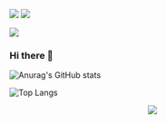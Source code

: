 <a href="mailto:minho00123@gmail.com" target="_blank"><img src="https://img.shields.io/badge/Gmail-EA4335?style=social&logo=Gmail&logoColor=white"/></a>
<a href="https://www.instagram.com/mh.jang710/" target="_blank"><img src="https://img.shields.io/badge/Instagram-E4405F?style=social&logo=Instagram&logoColor=white"/></a>

 <img src="https://img.shields.io/badge/React-61DAFB?style=flat&logo=React&logoColor=white"/>
 
### Hi there 👋

<!--
**mhjang710/mhjang710** is a ✨ _special_ ✨ repository because its `README.md` (this file) appears on your GitHub profile.

Here are some ideas to get you started:

- 🔭 I’m currently working on ...
- 🌱 I’m currently learning ...
- 👯 I’m looking to collaborate on ...
- 🤔 I’m looking for help with ...
- 💬 Ask me about ...
- 📫 How to reach me: ...
- 😄 Pronouns: ...
- ⚡ Fun fact: ...
-->

<!-- Github stats -->
![Anurag's GitHub stats](https://github-readme-stats.vercel.app/api?username=mhjang710&show_icons=true&theme=onedark)

<!-- Top Languages Card -->
![Top Langs](https://github-readme-stats.vercel.app/api/top-langs/?username=mhjang710&layout=compact)

<!-- Hits -->
<p align="center">
  <a href="https://hits.seeyoufarm.com"><img src="https://hits.seeyoufarm.com/api/count/incr/badge.svg?url=https%3A%2F%2Fgithub.com%2Fmhjang710&count_bg=%23C6A76E&title_bg=%23282C34&icon=github.svg&icon_color=%23C6A76E&title=hits&edge_flat=false"/></a>
</p>
